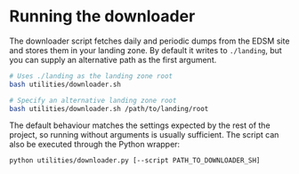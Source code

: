 # Running the downloader

The downloader script fetches daily and periodic dumps from the EDSM site and stores them in your landing zone. By default it writes to `./landing`, but you can supply an alternative path as the first argument.

```bash
# Uses ./landing as the landing zone root
bash utilities/downloader.sh

# Specify an alternative landing zone root
bash utilities/downloader.sh /path/to/landing/root
```

The default behaviour matches the settings expected by the rest of the project, so running without arguments is usually sufficient. The script can also be executed through the Python wrapper:

```bash
python utilities/downloader.py [--script PATH_TO_DOWNLOADER_SH]
```
